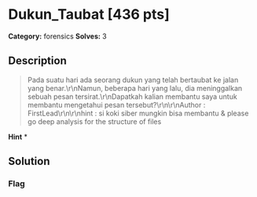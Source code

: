 # Dukun_Taubat [436 pts]

**Category:** forensics
**Solves:** 3

## Description
>Pada suatu hari ada seorang dukun yang telah bertaubat ke jalan yang benar.\r\nNamun, beberapa hari yang lalu, dia meninggalkan sebuah pesan tersirat.\r\nDapatkah kalian membantu saya untuk membantu mengetahui pesan tersebut?\r\n\r\nAuthor : FirstLead\r\n\r\nhint : si koki siber mungkin bisa membantu & please go deep analysis for the structure of files

**Hint**
* 

## Solution

### Flag

